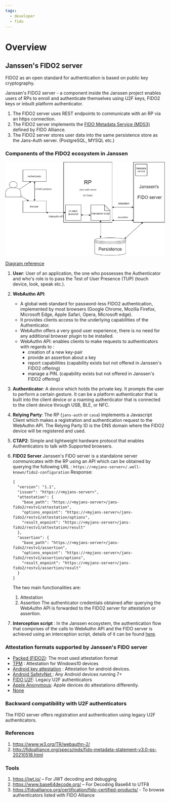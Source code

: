 ```yaml
---
tags:
  - developer
  - fido
---
```


# Overview

## Janssen's FIDO2 server

FIDO2 as an open standard for authentication is based on public key cryptography.

Janssen's FIDO2 server - a component inside the Janssen project enables users of RPs to enroll and authenticate themselves using U2F keys, FIDO2 keys or inbuilt platform authenticator.
1. The FIDO2 server uses REST endpoints to communicate with an RP via an https connection.
2. The FIDO2 server implements the [FIDO Metadata Service (MDS3)](https://fidoalliance.org/metadata/metadata-service-overview/) defined by FIDO Alliance.
3. The FIDO2 server stores user data into the same persistence store as the Jans-Auth server. (PostgreSQL, MYSQL etc.)

### Components of the FIDO2 ecosystem in Janssen


![FIDO2 ecosystem](../../assets/fido2-components.png)

[Diagram reference](../../assets/fido2-components.xml)

 1. **User**: User of an application, the one who possesses the Authenticator and who's role is to pass the Test of User Presence (TUP) (touch device, look, speak etc.).

 2. **WebAuthn API**:
    * A global web standard for password-less FIDO2 authentication, implemented by most browsers (Google Chrome, Mozilla Firefox, Microsoft Edge, Apple Safari, Opera, Microsoft edge).
    * It provides clients access to the underlying capabilities of the Authenticator.
    * WebAuthn offers a very good user experience, there is no need for any additional browser plugin to be installed.
    * WebAuthn API: enables clients to make requests to authenticators with regards to :
       - creation of a new key-pair
       - provide an assertion about a key
       - report capabilities (capability exists but not offered in Janssen's FIDO2 offering)
       - manage a PIN. (capability exists but not offered in Janssen's FIDO2 offering)

3. **Authenticator**: A device which holds the private key. It prompts the user to perform a certain gesture. It can be a platform authenticator that is built into the client device or a roaming authenticator that is connected to the client device through USB, BLE, or NFC.

4. **Relying Party**: The RP (`jans-auth` or `casa`) implements a Javascript Client which makes a registration and authentication request to the WebAuthn API. The Relying Party ID is the DNS domain where the FIDO2 device will be registered and used.

5. **CTAP2**: Simple and lightweight hardware protocol that enables Authenticators to talk with Supported browsers.

6. **FIDO2 Server**
Janssen's FIDO server is a standalone server communicates with the RP using an API which can be obtained by querying the following URL :
`https://<myjans-server>/.well-known/fido2-configuration`
Response:

    ```
    {
      "version": "1.1",
      "issuer": "https://<myjans-server>",
      "attestation": {
        "base_path": "https://<myjans-server>/jans-fido2/restv1/attestation",
        "options_enpoint": "https://<myjans-server>/jans-fido2/restv1/attestation/options",
        "result_enpoint": "https://<myjans-server>/jans-fido2/restv1/attestation/result"
      },
      "assertion": {
        "base_path": "https://<myjans-server>/jans-fido2/restv1/assertion",
        "options_enpoint": "https://<myjans-server>/jans-fido2/restv1/assertion/options",
        "result_enpoint": "https://<myjans-server>/jans-fido2/restv1/assertion/result"
      }
    }
    ```

    The two main functionalities are:
    1. Attestation
    2. Assertion
    The authenticator credentials obtained after querying the WebAuthn API is forwarded to the FIDO2 server for attestation or assertion.

7. **Interception script** : In the Janssen ecosystem, the authentication flow that comprises of the calls to WebAuthn API and the FIDO server is achieved using an interception script, details of it can be found [here](../../script-catalog/person_authentication/fido2-external-authenticator/README.md).


### Attestation formats supported by Janssen's FIDO server
* [Packed (FIDO2)](https://github.com/JanssenProject/jans/blob/main/jans-fido2/server/src/main/java/io/jans/fido2/service/processor/attestation/PackedAttestationProcessor.java): The most used attestation format
* [TPM](https://github.com/JanssenProject/jans/blob/main/jans-fido2/server/src/main/java/io/jans/fido2/service/processor/attestation/TPMProcessor.java) : Attestation for Windows10 devices
* [Android key attestation](https://github.com/JanssenProject/jans/blob/main/jans-fido2/server/src/main/java/io/jans/fido2/service/processor/attestation/AndroidKeyAttestationProcessor.java) : Attestation for android devices.
* [Android SafetyNet ](https://github.com/JanssenProject/jans/blob/main/jans-fido2/server/src/main/java/io/jans/fido2/service/processor/attestation/AndroidSafetyNetAttestationProcessor.java): Any Android devices running 7+
* [FIDO U2F](https://github.com/JanssenProject/jans/blob/main/jans-fido2/server/src/main/java/io/jans/fido2/service/processor/attestation/U2FAttestationProcessor.java): Legacy U2F authenticators
* [Apple Anonymous](https://github.com/JanssenProject/jans/blob/main/jans-fido2/server/src/main/java/io/jans/fido2/service/processor/attestation/AppleAttestationProcessor.java): Apple devices do attestations differently.
* [None](https://github.com/JanssenProject/jans/blob/main/jans-fido2/server/src/main/java/io/jans/fido2/service/processor/attestation/NoneAttestationProcessor.java)

### Backward compatibility with U2F authenticators
The FIDO server offers registration and authentication using legacy U2F authenticators.

### References
1. https://www.w3.org/TR/webauthn-2/
2. http://fidoalliance.org/specs/mds/fido-metadata-statement-v3.0-ps-20210518.html

### Tools
1. https://jwt.io/ – For JWT decoding and debugging
2. https://www.base64decode.org/ – For Decoding Base64 to UTF8
3. https://fidoalliance.org/certification/fido-certified-products/ - To browse authenticators listed with FIDO Alliance
